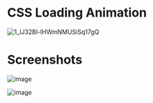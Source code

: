 # CSS Loading Animation

![1_lJ32Bl-lHWmNMUSiSq17gQ](https://user-images.githubusercontent.com/72864817/171863780-16f7afb7-32a5-4547-a427-23c8a8ed0524.png)

# Screenshots

![image](https://user-images.githubusercontent.com/72864817/171995254-d13e49e2-c237-431a-989b-de6db670349a.png)


![image](https://user-images.githubusercontent.com/72864817/171989666-a7fb1dd6-15fb-4665-9b9e-8701ee403ce3.png)
